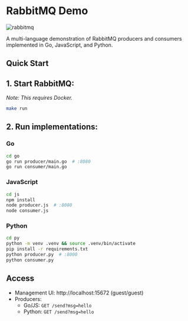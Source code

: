 # RabbitMQ Demo

![rabbitmq](https://github.com/user-attachments/assets/44dfcdde-965e-4f0f-befe-dced71987979)


A multi-language demonstration of RabbitMQ producers and consumers implemented in Go, JavaScript, and Python.

## Quick Start

## 1. Start RabbitMQ:

<em>Note: This requires Docker.</em>

```bash
make run
```

## 2. Run implementations:

### Go

```bash
cd go
go run producer/main.go  # :8080
go run consumer/main.go
```

### JavaScript

```bash
cd js
npm install
node producer.js  # :8080
node consumer.js
```

### Python

```bash
cd py
python -m venv .venv && source .venv/bin/activate
pip install -r requirements.txt
python producer.py  # :8000
python consumer.py
```

## Access

- Management UI: http://localhost:15672 (guest/guest)
- Producers:
  - Go/JS: `GET /send?msg=hello`
  - Python: `GET /send?msg=hello`
